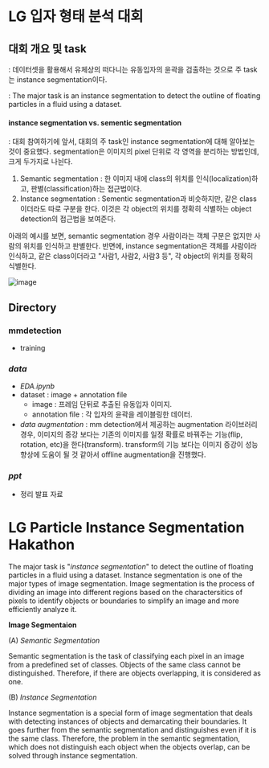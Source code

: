 # LG 입자 형태 분석 대회

## 대회 개요 및 task
: 데이터셋을 활용해서 유체상의 떠다니는 유동입자의 윤곽을 검출하는 것으로 주 task는 instance segmentation이다. 

: The major task is an instance segmentation to detect the outline of floating particles in a fluid using a dataset.

#### instance segmentation vs. sementic segmentation
: 대회 참여하기에 앞서, 대회의 주 task인 instance segmentation에 대해 알아보는 것이 중요했다. segmentation은 이미지의 pixel 단위로 각 영역을 분리하는 방법인데, 크게 두가지로 나뉜다.
1. Semantic segmentation 
  : 한 이미지 내에 class의 위치를 인식(localization)하고, 판별(classification)하는 접근법이다.
2. Instance segmentation
  : Sementic segmentation과 비슷하지만, 같은 class 이더라도 따로 구분을 한다. 이것은 각 object의 위치를 정확히 식별하는 object detection의 접근법을 보여준다.
  
 아래의 예시를 보면, semantic segmentation 경우 사람이라는 객체 구분은 없지만 사람의 위치를 인식하고 판별한다. 반면에, instance segmentation은 객체를 사람이라 인식하고, 같은 class이더라고 "사람1, 사람2, 사람3 등", 각 object의 위치를 정확히 식별한다. 
 
![image](https://user-images.githubusercontent.com/106142512/184824975-ac292126-28ad-43d9-8abd-a4c98f541e8c.png)

#### 

## Directory

### mmdetection
  - training

### _data_
- _EDA.ipynb_
- dataset : image + annotation file
  - image : 프레임 단뒤로 추출된 유동입자 이미지.
  - annotation file : 각 입자의 윤곽을 레이블링한 데이터.
- _data augmentation_ : mm detection에서 제공하는 augmentation 라이브러리 경우, 이미지의 증강 보다는 기존의 이미지를 일정 확률로 바꿔주는 기능(flip, rotation, etc)을 한다(transform). transform의 기능 보다는 이미지 증강이 성능 향상에 도움이 될 것 같아서 offline augmentation을 진행했다. 
 
### _ppt_
- 정리 발표 자료


# LG Particle Instance Segmentation Hakathon

The major task is "_instance segmentation_" to detect the outline of floating particles in a fluid using a dataset. 
Instance segmentation is one of the major types of image segmentation. Image segmentation is the process of dividing an image into different regions based on the charactersitics of pixels to identify objects or boundaries to simplify an image and more efficiently analyze it. 

__Image Segmentaion__

(A) _Semantic Segmentation_

Semantic segmentation is the task of classifying each pixel in an image from a predefined set of classes. Objects of the same class cannot be distinguished.        Therefore, if there are objects overlapping, it is considered as one.  
    
(B) _Instance Segmentation_

Instance segmentation is a special form of image segmentation that deals with detecting instances of objects and demarcating their boundaries.
It goes further from the semantic segmentation and distinguishes even if it is the same class. Therefore, the problem in the semantic segmentation, which does       not distinguish each object when the objects overlap, can be solved through instance segmentation. 
    
